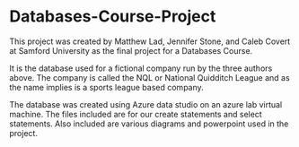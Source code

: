 # Databases-Course-Project

This project was created by Matthew Lad, Jennifer Stone, and Caleb Covert at Samford University as the final project for a Databases Course.

It is the database used for a fictional company run by the three authors above. The company is called the NQL or National Quidditch League and as the name implies is a sports league based company.

The database was created using Azure data studio on an azure lab virtual machine. The files included are for our create statements and select statements. Also included are various diagrams and powerpoint used in the project.
